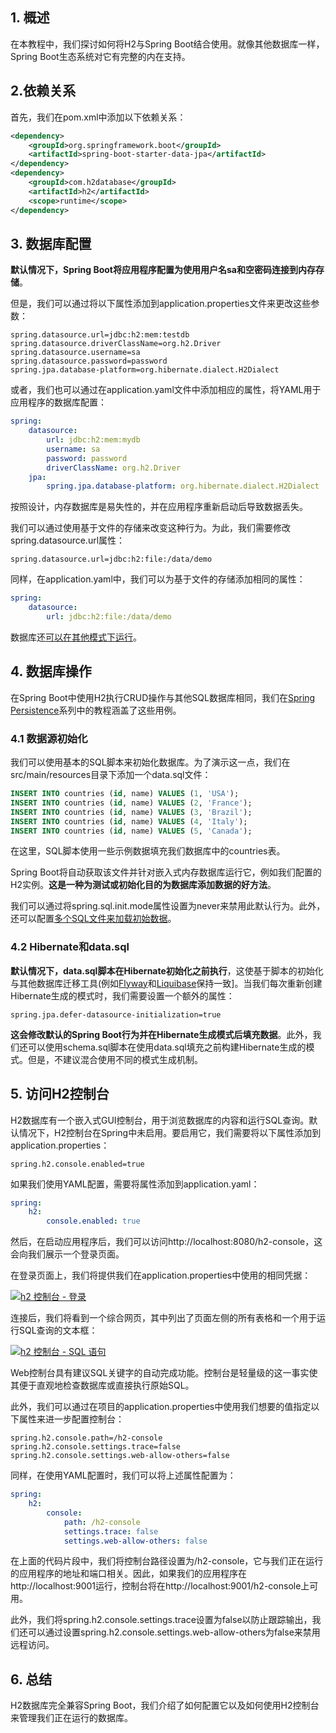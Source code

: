 ## 1. 概述

在本教程中，我们探讨如何将H2与Spring Boot结合使用。就像其他数据库一样，Spring Boot生态系统对它有完整的内在支持。

## 2.依赖关系

首先，我们在pom.xml中添加以下依赖关系：

```xml
<dependency>
    <groupId>org.springframework.boot</groupId>
    <artifactId>spring-boot-starter-data-jpa</artifactId>
</dependency>
<dependency>
    <groupId>com.h2database</groupId>
    <artifactId>h2</artifactId>
    <scope>runtime</scope>
</dependency>
```

## 3. 数据库配置

**默认情况下，Spring Boot将应用程序配置为使用用户名sa和空密码连接到内存存储**。

但是，我们可以通过将以下属性添加到application.properties文件来更改这些参数：

```properties
spring.datasource.url=jdbc:h2:mem:testdb
spring.datasource.driverClassName=org.h2.Driver
spring.datasource.username=sa
spring.datasource.password=password
spring.jpa.database-platform=org.hibernate.dialect.H2Dialect
```

或者，我们也可以通过在application.yaml文件中添加相应的属性，将YAML用于应用程序的数据库配置：

```yaml
spring:
    datasource:
        url: jdbc:h2:mem:mydb
        username: sa
        password: password
        driverClassName: org.h2.Driver
    jpa:
        spring.jpa.database-platform: org.hibernate.dialect.H2Dialect
```

按照设计，内存数据库是易失性的，并在应用程序重新启动后导致数据丢失。

我们可以通过使用基于文件的存储来改变这种行为。为此，我们需要修改spring.datasource.url属性：

```properties
spring.datasource.url=jdbc:h2:file:/data/demo
```

同样，在application.yaml中，我们可以为基于文件的存储添加相同的属性：

```yaml
spring:
    datasource:
        url: jdbc:h2:file:/data/demo
```

数据库还[可以在其他模式下运行](http://www.h2database.com/html/features.html#connection_modes)。

## 4. 数据库操作

在Spring Boot中使用H2执行CRUD操作与其他SQL数据库相同，我们在[Spring Persistence]()系列中的教程涵盖了这些用例。

### 4.1 数据源初始化

我们可以使用基本的SQL脚本来初始化数据库。为了演示这一点，我们在src/main/resources目录下添加一个data.sql文件：

```sql
INSERT INTO countries (id, name) VALUES (1, 'USA');
INSERT INTO countries (id, name) VALUES (2, 'France');
INSERT INTO countries (id, name) VALUES (3, 'Brazil');
INSERT INTO countries (id, name) VALUES (4, 'Italy');
INSERT INTO countries (id, name) VALUES (5, 'Canada');
```

在这里，SQL脚本使用一些示例数据填充我们数据库中的countries表。

Spring Boot将自动获取该文件并针对嵌入式内存数据库运行它，例如我们配置的H2实例。**这是一种为测试或初始化目的为数据库添加数据的好方法**。

我们可以通过将spring.sql.init.mode属性设置为never来禁用此默认行为。此外，还可以配置[多个SQL文件来加载初始数据]()。

### 4.2 Hibernate和data.sql

**默认情况下，data.sql脚本在Hibernate初始化之前执行**，这使基于脚本的初始化与其他数据库迁移工具(例如[Flyway]()和[Liquibase]()保持一致]。当我们每次重新创建Hibernate生成的模式时，我们需要设置一个额外的属性：

```properties
spring.jpa.defer-datasource-initialization=true
```

**这会修改默认的Spring Boot行为并在Hibernate生成模式后填充数据**。此外，我们还可以使用schema.sql脚本在使用data.sql填充之前构建Hibernate生成的模式。但是，不建议混合使用不同的模式生成机制。

## 5. 访问H2控制台

H2数据库有一个嵌入式GUI控制台，用于浏览数据库的内容和运行SQL查询。默认情况下，H2控制台在Spring中未启用。要启用它，我们需要将以下属性添加到application.properties：

```properties
spring.h2.console.enabled=true
```

如果我们使用YAML配置，需要将属性添加到application.yaml：

```yaml
spring:
    h2:
        console.enabled: true
```

然后，在启动应用程序后，我们可以访问http://localhost:8080/h2-console，这会向我们展示一个登录页面。

在登录页面上，我们将提供我们在application.properties中使用的相同凭据：

[![h2 控制台 - 登录](https://www.baeldung.com/wp-content/uploads/2019/04/Screenshot-2019-04-13-at-5.21.34-PM-e1555173105246-1024x496.png)](https://www.baeldung.com/wp-content/uploads/2019/04/Screenshot-2019-04-13-at-5.21.34-PM-e1555173105246-1024x496.png)

连接后，我们将看到一个综合网页，其中列出了页面左侧的所有表格和一个用于运行SQL查询的文本框：

[![h2 控制台 - SQL 语句](https://www.baeldung.com/wp-content/uploads/2019/04/Screenshot-2019-04-13-at-5.25.16-PM.png)](https://www.baeldung.com/wp-content/uploads/2019/04/Screenshot-2019-04-13-at-5.25.16-PM.png)

Web控制台具有建议SQL关键字的自动完成功能。控制台是轻量级的这一事实使其便于直观地检查数据库或直接执行原始SQL。

此外，我们可以通过在项目的application.properties中使用我们想要的值指定以下属性来进一步配置控制台：

```properties
spring.h2.console.path=/h2-console
spring.h2.console.settings.trace=false
spring.h2.console.settings.web-allow-others=false
```

同样，在使用YAML配置时，我们可以将上述属性配置为：

```yaml
spring:
    h2:
        console:
            path: /h2-console
            settings.trace: false
            settings.web-allow-others: false
```

在上面的代码片段中，我们将控制台路径设置为/h2-console，它与我们正在运行的应用程序的地址和端口相关。因此，如果我们的应用程序在http://localhost:9001运行，控制台将在http://localhost:9001/h2-console上可用。

此外，我们将spring.h2.console.settings.trace设置为false以防止跟踪输出，我们还可以通过设置spring.h2.console.settings.web-allow-others为false来禁用远程访问。

## 6. 总结

H2数据库完全兼容Spring Boot，我们介绍了如何配置它以及如何使用H2控制台来管理我们正在运行的数据库。